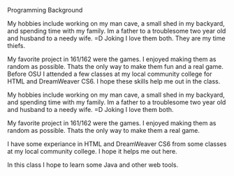 Programming Background

My hobbies include working on my man cave, a small shed in my backyard, and spending time with my family. Im a father to a troublesome two year old and husband to a needy wife. =D Joking I love them both. They are my time thiefs.

My favorite project in 161/162 were the games. I enjoyed making them as random as possible. Thats the only way to make them fun and a real game. Before OSU I attended a few classes at my local community college for HTML and DreamWeaver CS6. I hope these skills help me out in the class.

My hobbies include working on my man cave, a small shed in my backyard, and spending time with my family. Im a father to a troublesome two year old and husband to a needy wife. =D Joking I love them both.

My favorite project in 161/162 were the games. I enjoyed making them as random as possible. Thats the only way to make them a real game.

I have some experiance in HTML and DreamWeaver CS6 from some classes at my local community college. I hope it helps me out here.

In this class I hope to learn some Java and other web tools.
